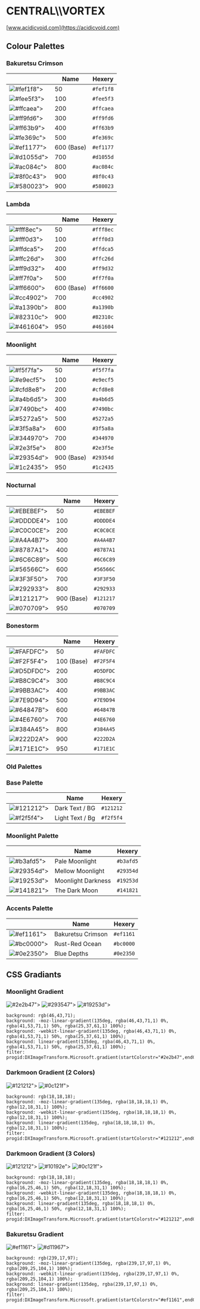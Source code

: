 # CENTRAL\\\\VORTEX
[www.acidicvoid.com](https://acidicvoid.com)
## Colour Palettes

### Bakuretsu Crimson
|  | Name | Hexery |
| -------- | ------- | ------- |
![#fef1f8">](https://placehold.co/15x15/fef1f8/fef1f8.png) | 50 |  ```#fef1f8```
![#fee5f3">](https://placehold.co/15x15/fee5f3/fee5f3.png) | 100 |  ```#fee5f3```
![#ffcaea">](https://placehold.co/15x15/ffcaea/ffcaea.png) | 200 |  ```#ffcaea```
![#ff9fd6">](https://placehold.co/15x15/ff9fd6/ff9fd6.png) | 300 |  ```#ff9fd6```
![#ff63b9">](https://placehold.co/15x15/ff63b9/ff63b9.png) | 400 |  ```#ff63b9```
![#fe369c">](https://placehold.co/15x15/fe369c/fe369c.png) | 500 |  ```#fe369c```
![#ef1177">](https://placehold.co/15x15/ef1177/ef1177.png) | 600 (Base) |  ```#ef1177```
![#d1055d">](https://placehold.co/15x15/d1055d/d1055d.png) | 700 |  ```#d1055d```
![#ac084c">](https://placehold.co/15x15/ac084c/ac084c.png) | 800 |  ```#ac084c```
![#8f0c43">](https://placehold.co/15x15/8f0c43/8f0c43.png) | 900 |  ```#8f0c43```
![#580023">](https://placehold.co/15x15/580023/580023.png) | 900 |  ```#580023```

### Lambda
|  | Name | Hexery |
| -------- | ------- | ------- |
![#fff8ec">](https://placehold.co/15x15/fff8ec/fff8ec.png) | 50 |  ```#fff8ec```
![#fff0d3">](https://placehold.co/15x15/fff0d3/fff0d3.png) | 100 |  ```#fff0d3```
![#ffdca5">](https://placehold.co/15x15/ffdca5/ffdca5.png) | 200 |  ```#ffdca5```
![#ffc26d">](https://placehold.co/15x15/ffc26d/ffc26d.png) | 300 |  ```#ffc26d```
![#ff9d32">](https://placehold.co/15x15/ff9d32/ff9d32.png) | 400 |  ```#ff9d32```
![#ff7f0a">](https://placehold.co/15x15/ff7f0a/ff7f0a.png) | 500 |  ```#ff7f0a```
![#ff6600">](https://placehold.co/15x15/ff6600/ff6600.png) | 600 (Base) |  ```#ff6600```
![#cc4902">](https://placehold.co/15x15/cc4902/cc4902.png) | 700 |  ```#cc4902```
![#a1390b">](https://placehold.co/15x15/a1390b/a1390b.png) | 800 |  ```#a1390b```
![#82310c">](https://placehold.co/15x15/82310c/82310c.png) | 900 |  ```#82310c```
![#461604">](https://placehold.co/15x15/461604/461604.png) | 950 |  ```#461604```

### Moonlight
|  | Name | Hexery |
| -------- | ------- | ------- |
![#f5f7fa">](https://placehold.co/15x15/f5f7fa/f5f7fa.png) | 50 |  ```#f5f7fa```
![#e9ecf5">](https://placehold.co/15x15/e9ecf5/e9ecf5.png) | 100 |  ```#e9ecf5```
![#cfd8e8">](https://placehold.co/15x15/cfd8e8/cfd8e8.png) | 200 |  ```#cfd8e8```
![#a4b6d5">](https://placehold.co/15x15/a4b6d5/a4b6d5.png) | 300 |  ```#a4b6d5```
![#7490bc">](https://placehold.co/15x15/7490bc/7490bc.png) | 400 |  ```#7490bc```
![#5272a5">](https://placehold.co/15x15/5272a5/5272a5.png) | 500 |  ```#5272a5```
![#3f5a8a">](https://placehold.co/15x15/3f5a8a/3f5a8a.png) | 600 |  ```#3f5a8a```
![#344970">](https://placehold.co/15x15/344970/344970.png) | 700 |  ```#344970```
![#2e3f5e">](https://placehold.co/15x15/2e3f5e/2e3f5e.png) | 800 |  ```#2e3f5e```
![#29354d">](https://placehold.co/15x15/29354d/29354d.png) | 900 (Base) |  ```#29354d```
![#1c2435">](https://placehold.co/15x15/1c2435/1c2435.png) | 950 |  ```#1c2435```

### Nocturnal
|  | Name | Hexery |
| -------- | ------- | ------- |
![#EBEBEF">](https://placehold.co/15x15/EBEBEF/EBEBEF.png) | 50 |  ```#EBEBEF```
![#DDDDE4">](https://placehold.co/15x15/DDDDE4/DDDDE4.png) | 100 |  ```#DDDDE4```
![#C0C0CE">](https://placehold.co/15x15/C0C0CE/C0C0CE.png) | 200 |  ```#C0C0CE```
![#A4A4B7">](https://placehold.co/15x15/A4A4B7/A4A4B7.png) | 300 |  ```#A4A4B7```
![#8787A1">](https://placehold.co/15x15/8787A1/8787A1.png) | 400 |  ```#8787A1```
![#6C6C89">](https://placehold.co/15x15/6C6C89/6C6C89.png) | 500 |  ```#6C6C89```
![#56566C">](https://placehold.co/15x15/56566C/56566C.png) | 600 |  ```#56566C```
![#3F3F50">](https://placehold.co/15x15/3F3F50/3F3F50.png) | 700 |  ```#3F3F50```
![#292933">](https://placehold.co/15x15/292933/292933.png) | 800 |  ```#292933```
![#121217">](https://placehold.co/15x15/121217/121217.png) | 900 (Base) |  ```#121217```
![#070709">](https://placehold.co/15x15/070709/070709.png) | 950 |  ```#070709```

### Bonestorm
|  | Name | Hexery |
| -------- | ------- | ------- |
![#FAFDFC">](https://placehold.co/15x15/FAFDFC/FAFDFC.png) | 50 |  ```#FAFDFC```
![#F2F5F4">](https://placehold.co/15x15/F2F5F4/F2F5F4.png) | 100 (Base) |  ```#F2F5F4```
![#D5DFDC">](https://placehold.co/15x15/D5DFDC/D5DFDC.png) | 200 |  ```#D5DFDC```
![#B8C9C4">](https://placehold.co/15x15/B8C9C4/B8C9C4.png) | 300 |  ```#B8C9C4```
![#9BB3AC">](https://placehold.co/15x15/9BB3AC/9BB3AC.png) | 400 |  ```#9BB3AC```
![#7E9D94">](https://placehold.co/15x15/7E9D94/7E9D94.png) | 500 |  ```#7E9D94```
![#64847B">](https://placehold.co/15x15/64847B/64847B.png) | 600 |  ```#64847B```
![#4E6760">](https://placehold.co/15x15/4E6760/4E6760.png) | 700 |  ```#4E6760```
![#384A45">](https://placehold.co/15x15/384A45/384A45.png) | 800 |  ```#384A45```
![#222D2A">](https://placehold.co/15x15/222D2A/222D2A.png) | 900 |  ```#222D2A```
![#171E1C">](https://placehold.co/15x15/171E1C/171E1C.png) | 950 |  ```#171E1C```

### Old Palettes

### Base Palette
|  | Name | Hexery |
| -------- | ------- | ------- |
![#121212">](https://placehold.co/15x15/121212/121212.png) | Dark Text / BG |  ```#121212```
![#f2f5f4">](https://placehold.co/15x15/f2f5f4/f2f5f4.png) | Light Text / Bg |  ```#f2f5f4```

### Moonlight Palette
|  | Name | Hexery |
| -------- | ------- | ------- |
![#b3afd5">](https://placehold.co/15x15/b3afd5/b3afd5.png) | Pale Moonlight |  ```#b3afd5```
![#29354d">](https://placehold.co/15x15/29354d/29354d.png) | Mellow Moonlight |  ```#29354d```
![#19253d">](https://placehold.co/15x15/19253d/19253d.png) | Moonlight Darkness |  ```#19253d```
![#141821">](https://placehold.co/15x15/141821/141821.png) | The Dark Moon |  ```#141821```

### Accents Palette
|  | Name | Hexery |
| -------- | ------- | ------- |
![#ef1161">](https://placehold.co/15x15/ef1161/ef1161.png) | Bakuretsu Crimson |  ```#ef1161```
![#bc0000">](https://placehold.co/15x15/bc0000/bc0000.png) | Rust-Red Ocean |  ```#bc0000```
![#0e2350">](https://placehold.co/15x15/0e2350/0e2350.png) | Blue Depths |  ```#0e2350```

## CSS Gradiants
### Moonlight Gradient 
![#2e2b47">](https://placehold.co/15x15/2e2b47/2e2b47.png) ![#293547">](https://placehold.co/15x15/293547/293547.png) ![#19253d">](https://placehold.co/15x15/19253d/19253d.png)
```
background: rgb(46,43,71);
background: -moz-linear-gradient(135deg, rgba(46,43,71,1) 0%, rgba(41,53,71,1) 50%, rgba(25,37,61,1) 100%);
background: -webkit-linear-gradient(135deg, rgba(46,43,71,1) 0%, rgba(41,53,71,1) 50%, rgba(25,37,61,1) 100%);
background: linear-gradient(135deg, rgba(46,43,71,1) 0%, rgba(41,53,71,1) 50%, rgba(25,37,61,1) 100%);
filter: progid:DXImageTransform.Microsoft.gradient(startColorstr="#2e2b47",endColorstr="#19253d",GradientType=1);
```

### Darkmoon Gradient (2 Colors)
![#121212">](https://placehold.co/15x15/121212/121212.png) ![#0c121f">](https://placehold.co/15x15/0c121f/0c121f.png)
```
background: rgb(18,18,18);
background: -moz-linear-gradient(135deg, rgba(18,18,18,1) 0%, rgba(12,18,31,1) 100%);
background: -webkit-linear-gradient(135deg, rgba(18,18,18,1) 0%, rgba(12,18,31,1) 100%);
background: linear-gradient(135deg, rgba(18,18,18,1) 0%, rgba(12,18,31,1) 100%);
filter: progid:DXImageTransform.Microsoft.gradient(startColorstr="#121212",endColorstr="#0c121f",GradientType=1);
```

### Darkmoon Gradient (3 Colors)
![#121212">](https://placehold.co/15x15/121212/121212.png) ![#10192e">](https://placehold.co/15x15/10192e/10192e.png) ![#0c121f">](https://placehold.co/15x15/0c121f/0c121f.png)
```
background: rgb(18,18,18);
background: -moz-linear-gradient(135deg, rgba(18,18,18,1) 0%, rgba(16,25,46,1) 50%, rgba(12,18,31,1) 100%);
background: -webkit-linear-gradient(135deg, rgba(18,18,18,1) 0%, rgba(16,25,46,1) 50%, rgba(12,18,31,1) 100%);
background: linear-gradient(135deg, rgba(18,18,18,1) 0%, rgba(16,25,46,1) 50%, rgba(12,18,31,1) 100%);
filter: progid:DXImageTransform.Microsoft.gradient(startColorstr="#121212",endColorstr="#0c121f",GradientType=1);
```

### Bakuretsu Gradient
![#ef1161">](https://placehold.co/15x15/ef1161/ef1161.png) ![#d11967">](https://placehold.co/15x15/d11967/d11967.png)
```
background: rgb(239,17,97);
background: -moz-linear-gradient(135deg, rgba(239,17,97,1) 0%, rgba(209,25,104,1) 100%);
background: -webkit-linear-gradient(135deg, rgba(239,17,97,1) 0%, rgba(209,25,104,1) 100%);
background: linear-gradient(135deg, rgba(239,17,97,1) 0%, rgba(209,25,104,1) 100%);
filter: progid:DXImageTransform.Microsoft.gradient(startColorstr="#ef1161",endColorstr="#d11968",GradientType=1);
```
